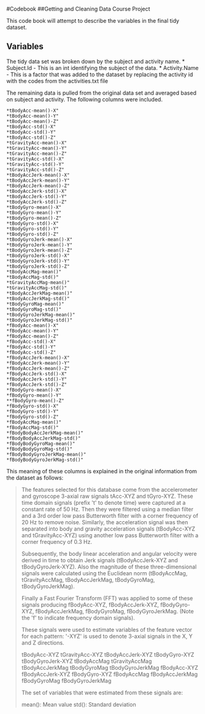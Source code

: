 #Codebook 
##Getting and Cleaning Data Course Project

This code book will attempt to describe the variables in the final tidy dataset.

## Variables

The tidy data set was broken down by the subject and activity name. 
	* Subject.Id - This is an int identifying the subject of the data.
	* Activity.Name - This is a factor that was added to the dataset by replacing the activity id with the codes from the activities.txt file
	
The remaining data is pulled from the original data set and averaged based on subject and activity. The following columns were included.

    *tBodyAcc-mean()-X"
	*tBodyAcc-mean()-Y"
	*tBodyAcc-mean()-Z"
	*tBodyAcc-std()-X"
	*tBodyAcc-std()-Y"
	*tBodyAcc-std()-Z"
	*tGravityAcc-mean()-X"
	*tGravityAcc-mean()-Y"
	*tGravityAcc-mean()-Z"
	*tGravityAcc-std()-X"
	*tGravityAcc-std()-Y"
	*tGravityAcc-std()-Z"
	*tBodyAccJerk-mean()-X"
	*tBodyAccJerk-mean()-Y"
	*tBodyAccJerk-mean()-Z"
	*tBodyAccJerk-std()-X"
	*tBodyAccJerk-std()-Y"
	*tBodyAccJerk-std()-Z"
	*tBodyGyro-mean()-X"
	*tBodyGyro-mean()-Y"
	*tBodyGyro-mean()-Z"
	*tBodyGyro-std()-X"
	*tBodyGyro-std()-Y"
	*tBodyGyro-std()-Z"
	*tBodyGyroJerk-mean()-X"
	*tBodyGyroJerk-mean()-Y"
	*tBodyGyroJerk-mean()-Z"
	*tBodyGyroJerk-std()-X"
	*tBodyGyroJerk-std()-Y"
	*tBodyGyroJerk-std()-Z"
	*tBodyAccMag-mean()"
	*tBodyAccMag-std()"
	*tGravityAccMag-mean()"
	*tGravityAccMag-std()"
	*tBodyAccJerkMag-mean()"
	*tBodyAccJerkMag-std()"
	*tBodyGyroMag-mean()"
	*tBodyGyroMag-std()"
	*tBodyGyroJerkMag-mean()"
	*tBodyGyroJerkMag-std()"
	*fBodyAcc-mean()-X"
	*fBodyAcc-mean()-Y"
	*fBodyAcc-mean()-Z"
	*fBodyAcc-std()-X"
	*fBodyAcc-std()-Y"
	*fBodyAcc-std()-Z"
	*fBodyAccJerk-mean()-X"
	*fBodyAccJerk-mean()-Y"
	*fBodyAccJerk-mean()-Z"
	*fBodyAccJerk-std()-X"
	*fBodyAccJerk-std()-Y"
	*fBodyAccJerk-std()-Z"
	*fBodyGyro-mean()-X"
	*fBodyGyro-mean()-Y"
	**fBodyGyro-mean()-Z"
	*fBodyGyro-std()-X"
	*fBodyGyro-std()-Y"
	*fBodyGyro-std()-Z"
	*fBodyAccMag-mean()"
	*fBodyAccMag-std()"
	*fBodyBodyAccJerkMag-mean()"
	*fBodyBodyAccJerkMag-std()"
	*fBodyBodyGyroMag-mean()"
	*fBodyBodyGyroMag-std()"
	*fBodyBodyGyroJerkMag-mean()"
	*fBodyBodyGyroJerkMag-std()"
	
This meaning of these columns is explained in the original information from the dataset as follows:

> The features selected for this database come from the accelerometer and
> gyroscope 3-axial raw signals tAcc-XYZ and tGyro-XYZ. These time domain signals
> (prefix 't' to denote time) were captured at a constant rate of 50 Hz. Then
> they were filtered using a median filter and a 3rd order low pass Butterworth
> filter with a corner frequency of 20 Hz to remove noise. Similarly, the
> acceleration signal was then separated into body and gravity acceleration
> signals (tBodyAcc-XYZ and tGravityAcc-XYZ) using another low pass Butterworth
> filter with a corner frequency of 0.3 Hz. 
> 
> Subsequently, the body linear acceleration and angular velocity were derived in
> time to obtain Jerk signals (tBodyAccJerk-XYZ and tBodyGyroJerk-XYZ). Also the
> magnitude of these three-dimensional signals were calculated using the
> Euclidean norm (tBodyAccMag, tGravityAccMag, tBodyAccJerkMag, tBodyGyroMag,
> tBodyGyroJerkMag). 
> 
> Finally a Fast Fourier Transform (FFT) was applied to some of these signals
> producing fBodyAcc-XYZ, fBodyAccJerk-XYZ, fBodyGyro-XYZ, fBodyAccJerkMag,
> fBodyGyroMag, fBodyGyroJerkMag. (Note the 'f' to indicate frequency domain
> signals). 
> 
> These signals were used to estimate variables of the feature vector for each
> pattern:  '-XYZ' is used to denote 3-axial signals in the X, Y and Z
> directions.
> 
> tBodyAcc-XYZ
> tGravityAcc-XYZ
> tBodyAccJerk-XYZ
> tBodyGyro-XYZ
> tBodyGyroJerk-XYZ
> tBodyAccMag
> tGravityAccMag
> tBodyAccJerkMag
> tBodyGyroMag
> tBodyGyroJerkMag
> fBodyAcc-XYZ
> fBodyAccJerk-XYZ
> fBodyGyro-XYZ
> fBodyAccMag
> fBodyAccJerkMag
> fBodyGyroMag
> fBodyGyroJerkMag
> 
> The set of variables that were estimated from these signals are: 
> 
> mean(): Mean value
> std(): Standard deviation

